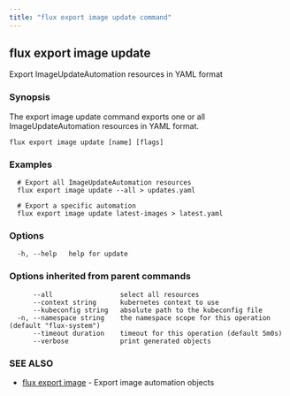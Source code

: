 ```yaml
---
title: "flux export image update command"
---
```

## flux export image update

Export ImageUpdateAutomation resources in YAML format

### Synopsis

The export image update command exports one or all ImageUpdateAutomation resources in YAML format.

```
flux export image update [name] [flags]
```

### Examples

```
  # Export all ImageUpdateAutomation resources
  flux export image update --all > updates.yaml

  # Export a specific automation
  flux export image update latest-images > latest.yaml

```

### Options

```
  -h, --help   help for update
```

### Options inherited from parent commands

```
      --all                 select all resources
      --context string      kubernetes context to use
      --kubeconfig string   absolute path to the kubeconfig file
  -n, --namespace string    the namespace scope for this operation (default "flux-system")
      --timeout duration    timeout for this operation (default 5m0s)
      --verbose             print generated objects
```

### SEE ALSO

* [flux export image](/cmd/flux_export_image/)	 - Export image automation objects

